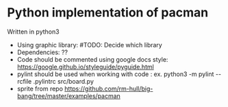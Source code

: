 # Python implementation of pacman
Written in python3
- Using graphic library: #TODO: Decide which library
- Dependencies: ??
- Code should be commented using google docs style:
https://google.github.io/styleguide/pyguide.html
- pylint should be used when working with code :
ex. python3 -m pylint --rcfile .pylintrc src/board.py
- sprite from repo https://github.com/rm-hull/big-bang/tree/master/examples/pacman